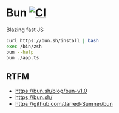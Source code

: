 # Bun [![CI](https://github.com/daggerok/bun-examples/actions/workflows/ci.yml/badge.svg)](https://github.com/daggerok/bun-examples/actions/workflows/ci.yml)
Blazing fast JS

```bash
curl https://bun.sh/install | bash
exec /bin/zsh
bun --help
bun ./app.ts
```

## RTFM
* https://bun.sh/blog/bun-v1.0
* https://bun.sh/
* https://github.com/Jarred-Sumner/bun
